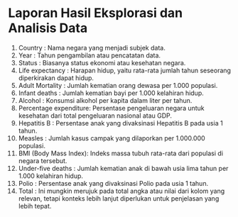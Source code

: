 # Laporan Hasil Eksplorasi dan Analisis Data

1. Country               : Nama negara yang menjadi subjek data.
2. Year                  : Tahun pengambilan atau pencatatan data.
3. Status                : Biasanya status ekonomi atau kesehatan negara.
4. Life expectancy       : Harapan hidup, yaitu rata-rata jumlah tahun seseorang diperkirakan dapat hidup.
5. Adult Mortality       : Jumlah kematian orang dewasa per 1.000 populasi.
6. Infant deaths         : Jumlah kematian bayi per 1.000 kelahiran hidup.
7. Alcohol               : Konsumsi alkohol per kapita dalam liter per tahun.
8. Percentage expenditure: Persentase pengeluaran negara untuk kesehatan dari total pengeluaran nasional atau GDP.
9. Hepatitis B           : Persentase anak yang divaksinasi Hepatitis B pada usia 1 tahun.
10. Measles              : Jumlah kasus campak yang dilaporkan per 1.000.000 populasi.
11. BMI (Body Mass Index): Indeks massa tubuh rata-rata dari populasi di negara tersebut.
12. Under-five deaths    : Jumlah kematian anak di bawah usia lima tahun per 1.000 kelahiran hidup.
13. Polio                : Persentase anak yang divaksinasi Polio pada usia 1 tahun.
14. Total                : Ini mungkin merujuk pada total angka atau nilai dari kolom yang relevan, tetapi konteks lebih lanjut diperlukan untuk penjelasan yang lebih tepat.

